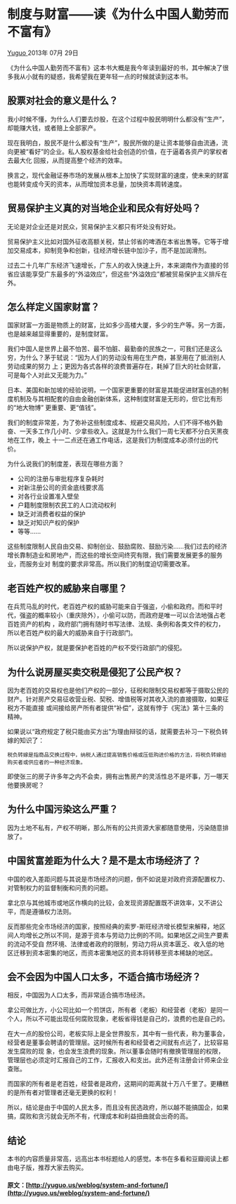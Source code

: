 #  制度与财富——读《为什么中国人勤劳而不富有》

[ Yuguo ](http://yuguo.us) 2013年 07月 29日

《为什么中国人勤劳而不富有》这本书大概是我今年读到最好的书，其中解决了很多我从小就有的疑惑，我希望我在更年轻一点的时候就读到这本书。

##  股票对社会的意义是什么？

我小时候不懂，为什么人们要去炒股，在这个过程中股民明明什么都没有“生产”，却能赚大钱，或者赔上全部家产。

现在我明白，股民不是什么都没有“生产”，股民所做的是让资本能够自由流通，流向更被“看好”的企业。私人股权基金给社会创造的价值，在于逼着各资产的掌权者去最大化
回报，从而提高整个经济的效率。

换言之，现代金融证券市场的发展从根本上加快了实现财富的速度，使未来的财富也能转变成今天的资本，从而增加资本总量，加快资本周转速度。

##  贸易保护主义真的对当地企业和民众有好处吗？

无论是对企业还是对民众，贸易保护主义都只有坏处没有好处。

贸易保护主义比如对国外征收高额关税，禁止邻省的啤酒在本省出售等。它等于增加交易成本，抑制竞争和创新，往经济增长链中加沙子，而不是加润滑剂。

过去二十几年广东经济飞速增长，广东人的收入快速上升，本来湖南作为直接的邻省应该能享受广东最多的“外溢效应”，但这些“外溢效应”都被贸易保护主义排斥在外。

##  怎么样定义国家财富？

国家财富一方面是物质上的财富，比如多少高楼大厦，多少的生产等。另一方面，也是越来越显得重要的，是制度财富。

我们中国人是世界上最不怕苦、最不怕脏、最勤奋的民族之一，可我们还是这么穷，为什么？茅于轼说：“因为人们的劳动没有用在生产商，甚至用在了抵消别人劳动成果的努力
上；更因为各式各样的浪费普遍存在，耗掉了巨大的社会财富，可是每个人对此又无能为力。”

日本、美国和新加坡的经验说明，一个国家更重要的财富是其能促进财富创造的制度机制及与其相配套的自由金融创新体系，这种制度财富是无形的，但它比有形的“地大物博”
更重要、更“值钱”。

我们的制度非常差，为了弥补这些制度成本、规避交易风险，人们不得不格外勤奋、一天多工作几小时、少拿些收入。这就是为什么我们一周七天都不分白天黑夜地在工作，晚上
十一二点还在通工作电话，这是我们为制度成本必须付出的代价。

为什么说我们的制度差，表现在哪些方面？

  * 公司的注册与审批程序复杂耗时 
  * 对新注册公司的资金底线要求高 
  * 对各行业设置准入壁垒 
  * 户籍制度限制农民工的人口流动权利 
  * 缺乏对消费者权益的保护 
  * 缺乏对知识产权的保护 
  * 等等…… 

这些制度限制人民自由交易、抑制创业、鼓励腐败、鼓励污染……我们过去的经济增长靠制造业和房地产，而这些的增长空间终究有限，我们需要发展更多的服务业，而服务业对
制度的要求非常高。所以我们的制度迫切需要改革。

##  老百姓产权的威胁来自哪里？

在兵荒马乱的时代，老百姓产权的威胁可能来自于强盗，小偷和政府。而和平时代，强盗的概率较小（重庆除外），小偷可以防，而政府是唯一可以合法地强占老百姓资产的机构
，政府部门拥有随时书写法律、法规、条例和各类文件的权力，所以老百姓产权的最大的威胁来自于行政部门。

所以说保护产权，就是要保护老百姓的产权不受行政部门的侵犯。

##  为什么说房屋买卖交税是侵犯了公民产权？

因为老百姓的交易权也是他们产权的一部分，征税和限制交易权都等于摄取公民的财产。针对房产交易征收营业税、契税、增值税等对其收入流的直接摄取，如果征税方不能直接
或间接给房产所有者提供“补偿”，这就有悖于《宪法》第十三条的精神。

如果说以“政府规定了税只能由买方出”为理由辩驳的话，就需要去补习一下税负转嫁的知识了：

    
    
    税负转嫁是指商品交换过程中，纳税人通过提高销售价格或压低购进价格的方法，将税负转嫁给购买者或供应者的一种经济现象。
    

即使张三的房子许多年之内不会卖，拥有出售房产的灵活性总不是坏事，万一哪天他要换房呢？

##  为什么中国污染这么严重？

因为土地不私有，产权不明晰，那么所有的公共资源大家都随意使用，污染随意排放了。

##  中国贫富差距为什么大？是不是太市场经济了？

中国的收入差距问题与其说是市场经济的问题，倒不如说是对政府资源配置权力、对管制权力的监督制衡和问责的问题。

拿北京与其他城市或地区作横向的比较，会发现资源配置既不讲效率，又不讲公平，而是遵循权力法则。

反而那些完全市场经济的国家，按照经典的索罗-斯旺经济增长模型来解释，地区间人均增长之所以不同，是源于资本与劳动力比例的不同。如果地区之间生产要素的流动不受自
然环境、法律或者政府的限制，劳动力将从资本匮乏、收入低的地区迁移到资本密集的地区，而资本密集地区的资本将转移至资本稀缺的地区。

##  会不会因为中国人口太多，不适合搞市场经济？

相反，中国因为人口太多，而非常适合搞市场经济。

拿公司做比方，小公司比如一个煎饼店，所有者（老板）和经营者（老板）是同一个人，所以不可能出现任何腐败现象，老板省得钱是自己的，浪费的也是自己的。

在大一点的股份公司，老板实际上是全世界股东，其中有一些代表，称为董事会，经营者是董事会聘请的管理层。这时候所有者和经营者之间就有点远了，比较容易发生腐败的现
象，也会发生浪费的现象。所以董事会随时有撤换管理层的权限，管理层也必须定时汇报自己的工作，汇报收入和支出。此外还有注册会计师来企业查账。

而国家的所有者是老百姓，经营者是政府，这期间的距离就十万八千里了。更糟糕的是所有者对管理者还毫无更换的权利！

所以，结论是由于中国的人民太多，而且没有民选政府，所以越不能搞国企，如果搞，腐败和贪污就会无所不有，代理成本和利益扭曲就会出奇的高。

##  结论

本书的内容质量非常高，远高出本书标题给人的感觉。本书在多看和豆瓣阅读上都由电子版，推荐大家去购买。

#### 原文：[http://yuguo.us/weblog/system-and-fortune/](http://yuguo.us/weblog/system-and-fortune/)
